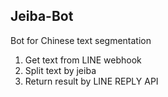 Jeiba-Bot
------------
Bot for Chinese text segmentation

1. Get text from LINE webhook
2. Split text by jeiba
3. Return result by LINE REPLY API